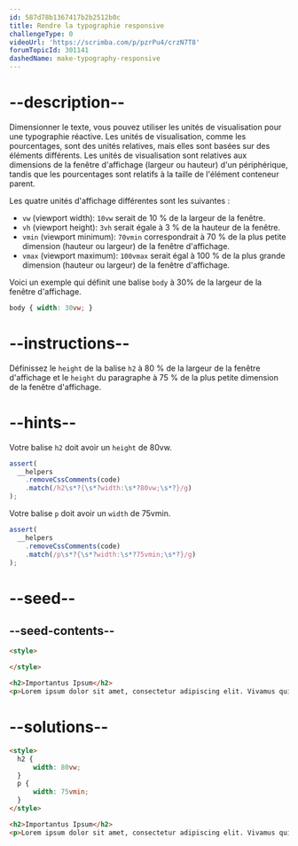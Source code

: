 ```yaml
---
id: 587d78b1367417b2b2512b0c
title: Rendre la typographie responsive
challengeType: 0
videoUrl: 'https://scrimba.com/p/pzrPu4/crzN7T8'
forumTopicId: 301141
dashedName: make-typography-responsive
---
```


# --description--

Dimensionner le texte, vous pouvez utiliser les unités de visualisation pour une typographie réactive. Les unités de visualisation, comme les pourcentages, sont des unités relatives, mais elles sont basées sur des éléments différents. Les unités de visualisation sont relatives aux dimensions de la fenêtre d'affichage (largeur ou hauteur) d'un périphérique, tandis que les pourcentages sont relatifs à la taille de l'élément conteneur parent.

Les quatre unités d'affichage différentes sont les suivantes :

<ul><li><code>vw</code> (viewport width): <code>10vw</code> serait de 10 % de la largeur de la fenêtre.</li><li><code>vh</code> (viewport height): <code>3vh</code> serait égale à 3 % de la hauteur de la fenêtre.</li><li><code>vmin</code> (viewport minimum): <code>70vmin</code> correspondrait à 70 % de la plus petite dimension (hauteur ou largeur) de la fenêtre d'affichage.</li><li><code>vmax</code> (viewport maximum): <code>100vmax</code> serait égal à 100 % de la plus grande dimension (hauteur ou largeur) de la fenêtre d'affichage.</li></ul>

Voici un exemple qui définit une balise `body` à 30% de la largeur de la fenêtre d'affichage.

```css
body { width: 30vw; }
```

# --instructions--

Définissez le `height` de la balise `h2` à 80 % de la largeur de la fenêtre d'affichage et le `height` du paragraphe à 75 % de la plus petite dimension de la fenêtre d'affichage.

# --hints--

Votre balise `h2` doit avoir un `height` de 80vw.

```js
assert(
  __helpers
    .removeCssComments(code)
    .match(/h2\s*?{\s*?width:\s*?80vw;\s*?}/g)
);
```

Votre balise `p` doit avoir un `width` de 75vmin.

```js
assert(
  __helpers
    .removeCssComments(code)
    .match(/p\s*?{\s*?width:\s*?75vmin;\s*?}/g)
);
```

# --seed--

## --seed-contents--

```html
<style>

</style>

<h2>Importantus Ipsum</h2>
<p>Lorem ipsum dolor sit amet, consectetur adipiscing elit. Vivamus quis tempus massa. Aenean erat nisl, gravida vel vestibulum cursus, interdum sit amet lectus. Sed sit amet quam nibh. Suspendisse quis tincidunt nulla. In hac habitasse platea dictumst. Ut sit amet pretium nisl. Vivamus vel mi sem. Aenean sit amet consectetur sem. Suspendisse pretium, purus et gravida consequat, nunc ligula ultricies diam, at aliquet velit libero a dui.</p>
```

# --solutions--

```html
<style>
  h2 {
      width: 80vw;
  }
  p {
      width: 75vmin;
  }
</style>

<h2>Importantus Ipsum</h2>
<p>Lorem ipsum dolor sit amet, consectetur adipiscing elit. Vivamus quis tempus massa. Aenean erat nisl, gravida vel vestibulum cursus, interdum sit amet lectus. Sed sit amet quam nibh. Suspendisse quis tincidunt nulla. In hac habitasse platea dictumst. Ut sit amet pretium nisl. Vivamus vel mi sem. Aenean sit amet consectetur sem. Suspendisse pretium, purus et gravida consequat, nunc ligula ultricies diam, at aliquet velit libero a dui.</p>
```
